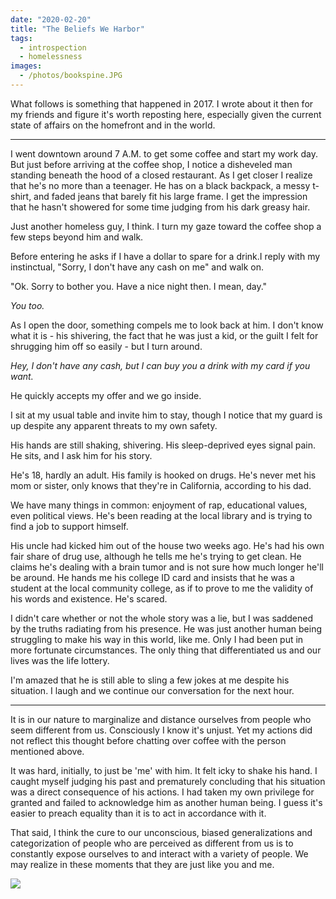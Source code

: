 ```yaml
---
date: "2020-02-20"
title: "The Beliefs We Harbor"
tags:
  - introspection
  - homelessness
images:
  - /photos/bookspine.JPG
---
```


What follows is something that happened in 2017. I wrote about it then for my friends and figure it's worth reposting here, especially given the current state of affairs on the homefront and in the world. 

---------

I went downtown around 7 A.M. to get some coffee and start my work day. But just before arriving at the coffee shop, I notice a disheveled man standing beneath the hood of a closed restaurant. As I get closer I realize that he's no more than a teenager. He has on a black backpack, a messy t-shirt, and faded jeans that barely fit his large frame. I get the impression that he hasn't showered for some time judging from his dark greasy hair. 

Just another homeless guy, I think. I turn my gaze toward the coffee shop a few steps beyond him and walk.

Before entering he asks if I have a dollar to spare for a drink.I reply with my instinctual, "Sorry, I don't have any cash on me" and walk on.

"Ok. Sorry to bother you. Have a nice night then. I mean, day."

_You too._

As I open the door, something compels me to look back at him. I don't know what it is - his shivering, the fact that he was just a kid, or the guilt I felt for shrugging him off so easily - but I turn around.

_Hey, I don't have any cash, but I can buy you a drink with my card if you want._

He quickly accepts my offer and we go inside.

I sit at my usual table and invite him to stay, though I notice that my guard is up despite any apparent threats to my own safety. 

His hands are still shaking, shivering. His sleep-deprived eyes signal pain. He sits, and I ask him for his story.

He's 18, hardly an adult. His family is hooked on drugs. He's never met his mom or sister, only knows that they're in California, according to his dad. 

We have many things in common: enjoyment of rap, educational values, even political views. He's been reading at the local library and is trying to find a job to support himself.

His uncle had kicked him out of the house two weeks ago. He's had his own fair share of drug use, although he tells me he's trying to get clean. He claims he's dealing with a brain tumor and is not sure how much longer he'll be around. He hands me his college ID card and insists that he was a student at the local community college, as if to prove to me the validity of his words and existence. He's scared. 

I didn't care whether or not the whole story was a lie, but I was saddened by the truths radiating from his presence. He was just another human being struggling to make his way in this world, like me. Only I had been put in more fortunate circumstances. The only thing that differentiated us and our lives was the life lottery. 

I'm amazed that he is still able to sling a few jokes at me despite his situation. I laugh and we continue our conversation for the next hour.

----

It is in our nature to marginalize and distance ourselves from people who seem different from us. Consciously I know it's unjust. Yet my actions did not reflect this thought before chatting over coffee with the person mentioned above.

It was hard, initially, to just be 'me' with him. It felt icky to shake his hand. I caught myself judging his past and prematurely concluding that his situation was a direct consequence of his actions. I had taken my own privilege for granted and failed to acknowledge him as another human being. I guess it's easier to preach equality than it is to act in accordance with it.

That said, I think the cure to our unconscious, biased generalizations and categorization of people who are perceived as different from us is to constantly expose ourselves to and interact with a variety of people. We may realize in these moments that they are just like you and me. 

![](/photos/bookspine.JPG)